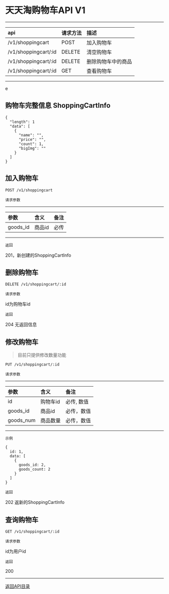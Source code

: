 # 天天淘购物车API V1

---
|api    |请求方法   |描述     |
|:------|:---------|:--------|
|/v1/shoppingcart   |POST   |加入购物车  |
|/v1/shoppingcart/:id   |DELETE     |清空购物车  |
|/v1/shoppingcart/:id    |DELETE    |删除购物车中的商品   |
|/v1/shoppingcart/:id    |GET    |查看购物车   |
---
e
## 购物车完整信息 ShoppingCartInfo

```
{
  "length": 1
  "data": [
    {
      "name": "",
      "price": "",
      "count": 1,
      "bigImg": ""
    }
  ]
}
```

## 加入购物车

```
POST /v1/shoppingcart
```

`请求参数`

---
|参数    |含义   |备注     |
|:------|:---------|:--------|
|goods_id   |商品id   |必传  |
---

`返回`

201，新创建的ShoppingCartInfo

## 删除购物车

```
DELETE /v1/shoppingcart/:id
```

`请求参数`

id为购物车id

`返回`

204 无返回信息

## 修改购物车

> 目前只提供修改数量功能

```
PUT /v1/shoppingcart/:id
```

`请求参数`

---
|参数    |含义   |备注     |
|:------|:---------|:--------|
|id   |购物车id   |必传, 数值  |
|goods_id   |商品id   |必传，数值  |
|goods_num   |商品数量   |必传，数值  |
---

`示例`

```
{
  id: 1,
  data: [
    {
      goods_id: 2,
      goods_count: 2  
    }
  ]
}
```

`返回`

202 返新的ShoppingCartInfo

## 查询购物车

```
GET /v1/shoppingcart/:id
```

`请求参数`

id为用户id

`返回`

200

---

[返回API目录](./api.md)
